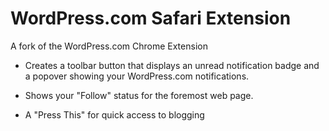 WordPress.com Safari Extension
==============================

A fork of the WordPress.com Chrome Extension

- Creates a toolbar button that displays an unread notification badge and a 
  popover showing your WordPress.com notifications.

- Shows your "Follow" status for the foremost web page.

- A "Press This" for quick access to blogging

